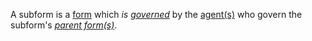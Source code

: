 A subform is a [form](https://github.com/gcassel/Modular-Organization-Terminology/blob/master/terms/form.md) which *is [governed](https://github.com/gcassel/Modular-Organization-Terminology/blob/master/terms/governance.md)* by the [agent(s)](https://github.com/gcassel/Modular-Organization-Terminology/blob/master/terms/agent.md) who govern the subform's *[parent form(s)](https://github.com/gcassel/Modular-Organization-Terminology/blob/master/compound-terms/parent-form.md)*.



